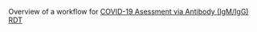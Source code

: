 Overview of a workflow for [COVID-19 Asessment via Antibody (IgM/IgG) RDT](https://github.com/medic/config-cht-demo/wiki/COVID%2019%20Assessment)